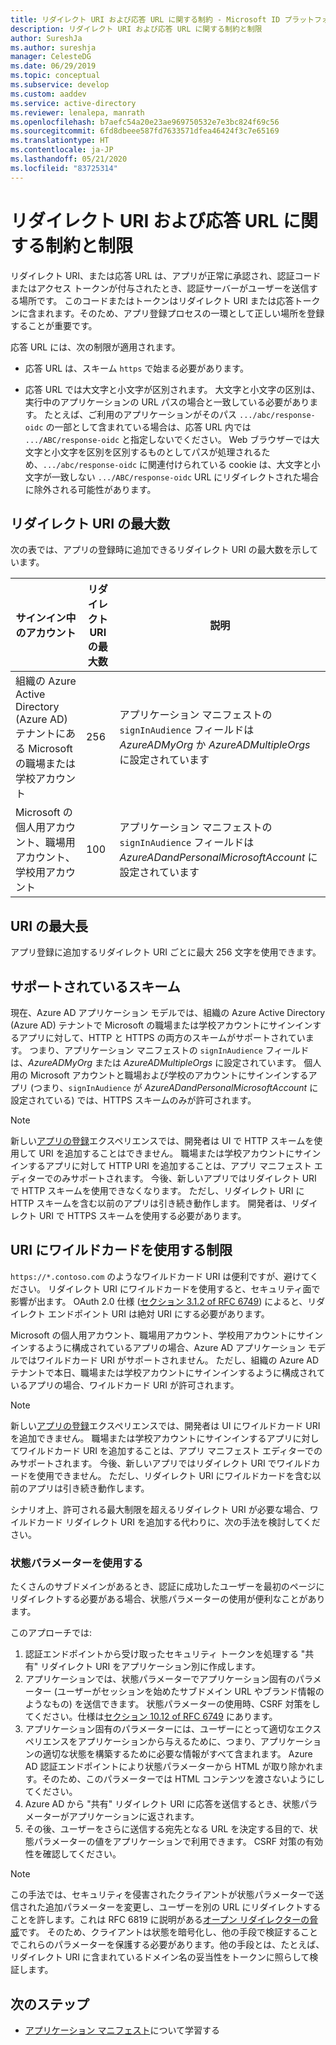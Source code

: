 ```yaml
---
title: リダイレクト URI および応答 URL に関する制約 - Microsoft ID プラットフォーム | Azure
description: リダイレクト URI および応答 URL に関する制約と制限
author: SureshJa
ms.author: sureshja
manager: CelesteDG
ms.date: 06/29/2019
ms.topic: conceptual
ms.subservice: develop
ms.custom: aaddev
ms.service: active-directory
ms.reviewer: lenalepa, manrath
ms.openlocfilehash: b7aefc54a20e23ae969750532e7e3bc824f69c56
ms.sourcegitcommit: 6fd8dbeee587fd7633571dfea46424f3c7e65169
ms.translationtype: HT
ms.contentlocale: ja-JP
ms.lasthandoff: 05/21/2020
ms.locfileid: "83725314"
---
```

# <a name="redirect-urireply-url-restrictions-and-limitations"></a>リダイレクト URI および応答 URL に関する制約と制限

リダイレクト URI、または応答 URL は、アプリが正常に承認され、認証コードまたはアクセス トークンが付与されたとき、認証サーバーがユーザーを送信する場所です。 このコードまたはトークンはリダイレクト URI または応答トークンに含まれます。そのため、アプリ登録プロセスの一環として正しい場所を登録することが重要です。

 応答 URL には、次の制限が適用されます。

* 応答 URL は、スキーム `https` で始まる必要があります。

* 応答 URL では大文字と小文字が区別されます。 大文字と小文字の区別は、実行中のアプリケーションの URL パスの場合と一致している必要があります。 たとえば、ご利用のアプリケーションがそのパス `.../abc/response-oidc` の一部として含まれている場合は、応答 URL 内では `.../ABC/response-oidc` と指定しないでください。 Web ブラウザーでは大文字と小文字を区別を区別するものとしてパスが処理されるため、`.../abc/response-oidc` に関連付けられている cookie は、大文字と小文字が一致しない `.../ABC/response-oidc` URL にリダイレクトされた場合に除外される可能性があります。
    
## <a name="maximum-number-of-redirect-uris"></a>リダイレクト URI の最大数

次の表では、アプリの登録時に追加できるリダイレクト URI の最大数を示しています。

| サインイン中のアカウント | リダイレクト URI の最大数 | 説明 |
|--------------------------|---------------------------------|-------------|
| 組織の Azure Active Directory (Azure AD) テナントにある Microsoft の職場または学校アカウント | 256 | アプリケーション マニフェストの `signInAudience` フィールドは *AzureADMyOrg* か *AzureADMultipleOrgs* に設定されています |
| Microsoft の個人用アカウント、職場用アカウント、学校用アカウント | 100 | アプリケーション マニフェストの `signInAudience` フィールドは *AzureADandPersonalMicrosoftAccount* に設定されています |

## <a name="maximum-uri-length"></a>URI の最大長

アプリ登録に追加するリダイレクト URI ごとに最大 256 文字を使用できます。

## <a name="supported-schemes"></a>サポートされているスキーム
現在、Azure AD アプリケーション モデルでは、組織の Azure Active Directory (Azure AD) テナントで Microsoft の職場または学校アカウントにサインインするアプリに対して、HTTP と HTTPS の両方のスキームがサポートされています。 つまり、アプリケーション マニフェストの `signInAudience` フィールドは、*AzureADMyOrg* または *AzureADMultipleOrgs* に設定されています。 個人用の Microsoft アカウントと職場および学校のアカウントにサインインするアプリ (つまり、`signInAudience` が *AzureADandPersonalMicrosoftAccount*  に設定されている) では、HTTPS スキームのみが許可されます。

> [!NOTE]
> 新しい[アプリの登録](https://go.microsoft.com/fwlink/?linkid=2083908)エクスペリエンスでは、開発者は UI で HTTP スキームを使用して URI を追加することはできません。 職場または学校アカウントにサインインするアプリに対して HTTP URI を追加することは、アプリ マニフェスト エディターでのみサポートされます。 今後、新しいアプリではリダイレクト URI で HTTP スキームを使用できなくなります。 ただし、リダイレクト URI に HTTP スキームを含む以前のアプリは引き続き動作します。 開発者は、リダイレクト URI で HTTPS スキームを使用する必要があります。

## <a name="restrictions-using-a-wildcard-in-uris"></a>URI にワイルドカードを使用する制限

`https://*.contoso.com` のようなワイルドカード URI は便利ですが、避けてください。 リダイレクト URI にワイルドカードを使用すると、セキュリティ面で影響が出ます。 OAuth 2.0 仕様 ([セクション 3.1.2 of RFC 6749](https://tools.ietf.org/html/rfc6749#section-3.1.2)) によると、リダイレクト エンドポイント URI は絶対 URI にする必要があります。 

Microsoft の個人用アカウント、職場用アカウント、学校用アカウントにサインインするように構成されているアプリの場合、Azure AD アプリケーション モデルではワイルドカード URI がサポートされません。 ただし、組織の Azure AD テナントで本日、職場または学校アカウントにサインインするように構成されているアプリの場合、ワイルドカード URI が許可されます。 
 
> [!NOTE]
> 新しい[アプリの登録](https://go.microsoft.com/fwlink/?linkid=2083908)エクスペリエンスでは、開発者は UI にワイルドカード URI を追加できません。 職場または学校アカウントにサインインするアプリに対してワイルドカード URI を追加することは、アプリ マニフェスト エディターでのみサポートされます。 今後、新しいアプリではリダイレクト URI でワイルドカードを使用できません。 ただし、リダイレクト URI にワイルドカードを含む以前のアプリは引き続き動作します。

シナリオ上、許可される最大制限を超えるリダイレクト URI が必要な場合、ワイルドカード リダイレクト URI を追加する代わりに、次の手法を検討してください。

### <a name="use-a-state-parameter"></a>状態パラメーターを使用する

たくさんのサブドメインがあるとき、認証に成功したユーザーを最初のページにリダイレクトする必要がある場合、状態パラメーターの使用が便利なことがあります。 

このアプローチでは:

1. 認証エンドポイントから受け取ったセキュリティ トークンを処理する "共有" リダイレクト URI をアプリケーション別に作成します。
1. アプリケーションでは、状態パラメーターでアプリケーション固有のパラメーター (ユーザーがセッションを始めたサブドメイン URL やブランド情報のようなもの) を送信できます。 状態パラメーターの使用時、CSRF 対策をしてください。仕様は[セクション 10.12 of RFC 6749](https://tools.ietf.org/html/rfc6749#section-10.12) にあります。 
1. アプリケーション固有のパラメーターには、ユーザーにとって適切なエクスペリエンスをアプリケーションから与えるために、つまり、アプリケーションの適切な状態を構築するために必要な情報がすべて含まれます。 Azure AD 認証エンドポイントにより状態パラメーターから HTML が取り除かれます。そのため、このパラメーターでは HTML コンテンツを渡さないようにしてください。
1. Azure AD から "共有" リダイレクト URI に応答を送信するとき、状態パラメーターがアプリケーションに返されます。
1. その後、ユーザーをさらに送信する宛先となる URL を決定する目的で、状態パラメーターの値をアプリケーションで利用できます。 CSRF 対策の有効性を確認してください。

> [!NOTE]
> この手法では、セキュリティを侵害されたクライアントが状態パラメーターで送信された追加パラメーターを変更し、ユーザーを別の URL にリダイレクトすることを許します。これは RFC 6819 に説明がある[オープン リダイレクターの脅威](https://tools.ietf.org/html/rfc6819#section-4.2.4)です。 そのため、クライアントは状態を暗号化し、他の手段で検証することでこれらのパラメーターを保護する必要があります。他の手段とは、たとえば、リダイレクト URI に含まれているドメイン名の妥当性をトークンに照らして検証します。

## <a name="next-steps"></a>次のステップ

- [アプリケーション マニフェスト](reference-app-manifest.md)について学習する
